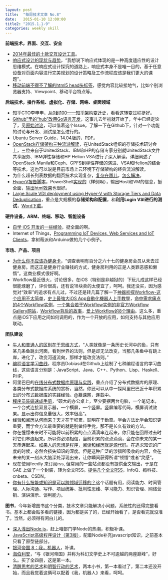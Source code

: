 ```yaml
---
layout: post
title:  "每周技术文章 No.8"
date:   2015-01-10 12:00:00
title2: "2015.1.1-9"
categories: weekly skill
---
```

**前端技术，界面、交互、安全**

* [2014年最佳的十款交互设计工具](http://www.uisdc.com/2014-interaction-design-tools)。
* [响应式设计的现状与趋势](http://www.woshipm.com/it/129075.html)，“我想说下响应式体现的是一种高度适应性的设计思维模式。在响应式设计探究的道路上，响应式本身不是唯一目的，基于任意设备对页面内容进行完美规划的设计策略及工作流程应该是我们更大的课题”。
* [移动前端不得不了解的html5 head头标签](http://www.css88.com/archives/5480)，感觉内容比较接地气，比如个别浏览器支持、Viewpoint、移动平台特点等。

**后端技术，操作系统、虚拟化、存储、网络、桌面领域**

* 知乎CTO李申申，[从0到100——知乎架构变迁史](http://haha.iczerd.com/weixin776)，看看这转变过程挺好。
* [Github”里的“hub”改用Go语言开发](http://www.techug.com/hub-is-powered-by-go)，这事儿去年初就开始了，年中已经定论了，见[原始讨论](https://github.com/github/hub/issues/475)，可以借着这个Issue，了解一下在Github下，针对一个功能的讨论与开发、测试是怎么进行的。
* Ubuntu Server Guide，14.04版的，[PDF](https://help.ubuntu.com/14.04/serverguide/serverguide.pdf)。
* [OpenStack存储架构三种流派解读](https://www.ustack.com/blog/openstack-storage/)，在UnitedStack组织的存储技术研讨会上，三位来自于UnitedStack、IBM和HP的存储专家分别就UnitedStack文件共享服务、IBM弹性存储和HP Helion VSA进行了深入解读，详细阐述了OpenStack Manila和Ceph、GPFS到弹性存储的演进、VSA和Helion的结合等技术。这也可以说是目前市场上云环境下存储架构的经典流派解读。
* 为什么超长列表数据的翻页技术实现复杂，[复杂在哪儿](http://timyang.net/data/key-list-pagination/)，[怎么解决](http://timyang.net/data/key-list-pagination-ii/)。
* [HyperV报告脚本](http://blogs.msdn.com/b/virtual_pc_guy/archive/2015/01/06/hyper-v-reporting-script.aspx)，PowerShell[实现的](https://gallery.technet.microsoft.com/Hyper-V-Reporting-Script-4adaf5d0)（样例啊），输出Host和VM的信息，挺全面，[输出html效果](http://www.serhatakinci.com/files/get-hypervreport-v1-0-demo-output.html)也很好。
* [Large Scale VDI deployment using Hyper-V with Storage Tiers and Data Deduplication](http://blogs.msdn.com/b/rds/archive/2015/01/05/large-scale-vdi-deployment-using-hyper-v-with-storage-tiers-and-data-deduplication.aspx)，重点是大规模的**存储架构和配置**，和**利用Login VSI进行的测试**，[Word下载](http://go.microsoft.com/fwlink/?LinkId=518098)。

**硬件设备，ARM、终端、移动、智能设备**

* [自学 iOS 开发的一些经验](http://limboy.me/ios/2014/12/31/learning-ios.html)，挺全面的啊。
* Internet of Things，[Programming IoT Devices, Web Services and IoT Clients](http://www.codeproject.com/Articles/853183/Internet-of-Things-Programming-IoT-Devices-Web-Ser)，拿树莓派和Arduino做的几个小例子。

**市场、产品、项目**

* [为什么你不应该办健身卡](http://jandan.net/2015/01/03/gym-membership.html)，“调查表明有百分之六十七的健身房会员从未去过健身房。而这正是健身行业赚钱的方式，健身房利用的正是人类罪恶感和懒惰”。这商业模式很好啊。
* Workflow最近很火，讨论很多，在iOS（特别是非越狱的）下玩儿成这样已经很能琢磨了，评价很高，还有说18块卖的太便宜了，呵呵。我还没买，因为感觉对“效率”的追求有点儿过，不过还是转几篇了解一下[神器初探Workflow-这个应用不太简单](http://www.iapps.im/single/28776)，[史上最強大iOS App自動化機器人上手教學](http://www.playpcesor.com/2015/01/workflow-ios-app.html)，[命中需求痛点的4个Workflow实例](http://sspai.com/27689)，[一个集合若干Workflow实例的非官方Workflow Gallery网站](http://sspai.com/27867)，[Workflow背后的故事](http://www.cocoachina.com/industry/20141223/10735.html)，[爱上Workflow的8个理由](http://sspai.com/27699)。这么多，重点是iOS下应用之间如何调用的，作为一个开放的应用，如何支持与其他应用联动。

**团队建设**

* [牛人和普通人的区别在于思维方式](http://www.pento.cn/pin/30458614)，“人类就像是一条历史长河中的鱼，只有某几条鱼跳出河面，看到世界的法则，但是却无法改变，当那几条鱼中有跳上岸，进化了，改变河道流向，那样才能改变法则。”
* [编程语言学习曲线](http://www.iteye.com/news/30007)，程序员Dobiasd在Github上绘制了七种编程语言的学习曲线，这些语言分别是：JavaScript、Java、C++、Python、Lisp、Haskell、PHP。
* 阿里巴巴的[在线分布式数据库原理与实践](http://www.css88.com/archives/5475)，重点介绍了分布式数据库的原理、各类分布式数据库系统的赏析，当然，你还可以从中一探阿里巴巴近十年积累出的分布式数据库的实践经验。[@慕课网](http://www.imooc.com/view/272)，连载中。
* [程序员装逼速成手册](http://www.woshipm.com/it/128992.html)，“硕大的办公桌上，至少要摆两台电脑，一个笔记本，一个台式连接双显示器，一个横屏，一个竖屏。竖屏编写代码，横屏调试效果。显示出你信息量很大，效率很高”。
* [经验和阅历从何而来？](http://tangjie.me/blog/149.html)天才在于积累，聪明在于勤奋。学会方法比学会知识更重要，而学会方法最重要的就是别做伸手党，那不是长久有效的方法。
* 你在憧憬未来时不可能将以前积累的点点滴滴串连起来，你只能在回顾过去时将它们串连起来。所以你必须相信，当前积累的点点滴滴，会在你未来的某一天串连起来。[如果人的思想是程序，阅读和经历就是源代码](http://www.techug.com/how-you-know)。在追求知识的广度的时候，必然会损失知识的深度。但是这种广泛的涉猎所吸收的内容，会在未来的某一刻从大脑深处浮现出来，让你瞬间获得所谓“顿悟”或者“灵感”。
* 现在使用feedly 来订阅rss, 但常用的一些站点都没有提供全文输出，于是在GAE 上做了一个封装，转为全文RSS。[提供几个全文RSS](http://www.dongliu.net/post/5839069779066880)，InfoQ、瘾科技、cnbeta、CSDN。
* [你有什么技能或知识是可以跨领域迁移的？](http://www.read.org.cn/html/2413-ni-shi-ji-neng-huo-zhi-shi-shi-ke-yi-kua-ling-yu-qian-yi-de-2.html)这个话题有用，阅读能力、时间管理、人际沟通、写作、项目统筹、批判性思维、学习能力、知识管理、网络营销、演讲演示、谈判能力。

**图书**，今年新增图书这个分类，技术文章只能解决小问题，系统性的还得完整看书。基本上都会贴多看的链接，因为都是买了的，已经开始看了，是否看完就没准了。当然，必须得有闲白儿的。
* [深入浅出Node.js](http://www.duokan.com/book/43927)，赶上咱部门学Node的热潮，积极补课。
* [JavaScript高级程序设计（第3版）](http://www.duokan.com/book/41450)，配着Node补充javascript知识，之前基本只看了原型链部分。
* [银河帝国 8：我，机器人](http://www.duokan.com/book/65899)，补课。
* [海伯利安](http://www.duokan.com/book/82619)，“与《银河帝国》并称为科幻文学史上不可逾越的两座巅峰”，好么。买了全四册，这是第一本。
* [清醒思考的艺术](http://www.duokan.com/book/25662)和[明智行动的艺术](http://www.duokan.com/book/41807)，两本小书，第一本看过了，第二本还没开始，而且我觉着这俩可以配着《我，机器人》来看，呵呵。
